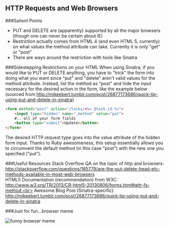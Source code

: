 ## HTTP Requests and Web Browsers

###Salient Points
- PUT and DELETE are (apparently) supported by all the major browsers (though one can never be certain about IE)
- Restriction actually comes from HTML 4 (and even HTML 5, currently) on what values the method attribute can take.  Currently it is only "get" or "post"
- There are ways around the restriction with tools like Sinatra

###Sidestepping Restrictions on your HTML
When using Sinatra, if you would like to PUT or DELETE anything, you have to "trick" the form into doing what you want since "put" and "delete" aren't valid values for the method attribute.  Instead, list the method as "post" and hide the input necessary for the desired action in the form, like the example below (sourced from http://mikeebert.tumblr.com/post/26877173686/quick-tip-using-put-and-delete-in-sinatra)

```html
<form method="post" action="/tasks/<%= @task.id %>"> 
    <input type="hidden" name="_method" value="put">
    #.. all of your form fields
    <button type="submit">Update</button>
</form>
```

The desired HTTP request type goes into the value attribute of the hidden form input.  Thanks to Ruby awesomeness, this setup essentially allows you to circumvent the default method (in this case "post") with the new one you specified ("put").

###Useful Resources
Stack Overflow QA on the topic of http and browsers:<br>
http://stackoverflow.com/questions/165779/are-the-put-delete-head-etc-methods-available-in-most-web-browsers<br>
HTML5 Documentation (recommendation) from W3C:<br>
http://www.w3.org/TR/2013/CR-html5-20130806/forms.html#attr-fs-method.<br>
Awesome Blog Post (Sinatra-specific):<br>
http://mikeebert.tumblr.com/post/26877173686/quick-tip-using-put-and-delete-in-sinatra


###Just for fun...browser meme

<img src="http://global3.memecdn.com/Guess-The-Web-Browser_c_92447.webp" alt="funny browser meme">
